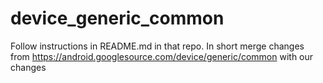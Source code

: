# device_generic_common
Follow instructions in README.md in that repo. In short merge changes from https://android.googlesource.com/device/generic/common with our changes        
